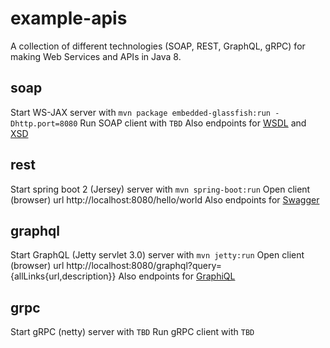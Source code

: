 # example-apis
A collection of different technologies (SOAP, REST, GraphQL, gRPC) for making Web Services and APIs in Java 8.

## soap
Start WS-JAX server with `mvn package embedded-glassfish:run -Dhttp.port=8080` 
Run SOAP client with `TBD`
Also endpoints for [WSDL](http://localhost:8080/CalculadoraWSService?wsdl) and [XSD](http://localhost:8080/CalculadoraWSService?xsd)

## rest
Start spring boot 2 (Jersey) server with `mvn spring-boot:run` 
Open client (browser) url http://localhost:8080/hello/world 
Also endpoints for [Swagger](http://localhost:8080/) 

## graphql
Start GraphQL (Jetty servlet 3.0) server with `mvn jetty:run` 
Open client (browser) url http://localhost:8080/graphql?query={allLinks{url,description}} 
Also endpoints for [GraphiQL](http://localhost:8080/) 

## grpc
Start gRPC (netty) server with `TBD` 
Run gRPC client with `TBD`
